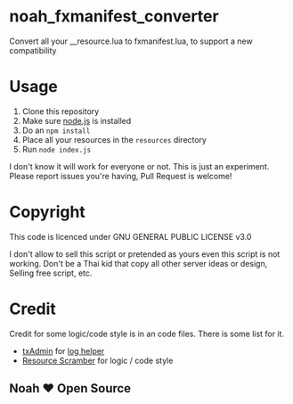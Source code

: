 # noah_fxmanifest_converter
Convert all your __resource.lua to fxmanifest.lua, to support a new compatibility

# Usage
1. Clone this repository
2. Make sure [node.js](https://nodejs.org/en/) is installed
3. Do an `npm install`
4. Place all your resources in the `resources` directory
5. Run `node index.js`

I don't know it will work for everyone or not. This is just an experiment. Please report issues you're having, Pull Request is welcome!

# Copyright
This code is licenced under GNU GENERAL PUBLIC LICENSE v3.0

I don't allow to sell this script or pretended as yours even this script is not working. Don't be a Thai kid that copy all other server ideas or design, Selling free script, etc.

# Credit
Credit for some logic/code style is in an code files. There is some list for it.

 - [txAdmin](https://github.com/tabarra/txAdmin/) for [log helper](https://github.com/Holfz/noah_fxmanifest_converter/blob/master/helpers/logger.js)
 - [Resource Scramber](https://github.com/indilo53/fxserver-resource-scrambler) for logic / code style


## Noah ❤️ Open Source